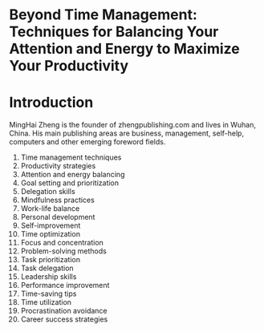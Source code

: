 # Beyond Time Management: Techniques for Balancing Your Attention and Energy to Maximize Your Productivity

# Introduction



MingHai Zheng is the founder of zhengpublishing.com and lives in Wuhan, China. His main publishing areas are business, management, self-help, computers and other emerging foreword fields.



1. Time management techniques
2. Productivity strategies
3. Attention and energy balancing
4. Goal setting and prioritization
5. Delegation skills
6. Mindfulness practices
7. Work-life balance
8. Personal development
9. Self-improvement
10. Time optimization
11. Focus and concentration
12. Problem-solving methods
13. Task prioritization
14. Task delegation
15. Leadership skills
16. Performance improvement
17. Time-saving tips
18. Time utilization
19. Procrastination avoidance
20. Career success strategies


